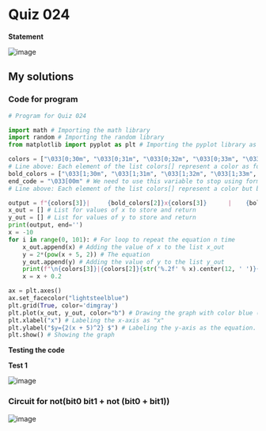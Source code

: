 # Quiz 024
**Statement**

![image](https://user-images.githubusercontent.com/111758436/202153192-6b16a1fa-9bda-4e59-9851-6e66f93df9ae.png)

## My solutions
### Code for program
```.py
# Program for Quiz 024

import math # Importing the math library
import random # Importing the random library
from matplotlib import pyplot as plt # Importing the pyplot library as plt (we will use plt from now on to call the function)

colors = ["\033[0;30m", "\033[0;31m", "\033[0;32m", "\033[0;33m", "\033[0;34m", "\033[0;35m", "\033[0;36m", "\033[0;37m"]
# Line above: Each element of the list colors[] represent a color as follows: black, red, green, yellow, blue, purple, cyan, white
bold_colors = ["\033[1;30m", "\033[1;31m", "\033[1;32m", "\033[1;33m", "\033[1;34m", "\033[1;35m", "\033[1;36m", "\033[1;37m"]
end_code = "\033[00m" # We need to use this variable to stop using formatting text (coloring in this code)
# Line above: Each element of the list colors[] represent a color but bold as follows: black, red, green, yellow, blue, purple, cyan, white

output = f"{colors[3]}|     {bold_colors[2]}x{colors[3]}      |    {bold_colors[1]}y(x){colors[3]}    |" # Heading text
x_out = [] # List for values of x to store and return
y_out = [] # List for values of y to store and return
print(output, end='')
x = -10
for i in range(0, 101): # For loop to repeat the equation n time
    x_out.append(x) # Adding the value of x to the list x_out
    y = 2*(pow(x + 5, 2)) # The equation
    y_out.append(y) # Adding the value of y to the list y_out
    print(f"\n{colors[3]}|{colors[2]}{str('%.2f' % x).center(12, ' ')}{colors[3]}|{colors[1]}{str('%.2f' % (round(y, 2))).center(12, ' ')}{colors[3]}|", end='') # Printing the x and y, answer of the equation
    x = x + 0.2

ax = plt.axes()
ax.set_facecolor("lightsteelblue")
plt.grid(True, color='dimgray')
plt.plot(x_out, y_out, color="b") # Drawing the graph with color blue ("b") and adding points with marker point (".")
plt.xlabel("x") # Labeling the x-axis as "x"
plt.ylabel("$y={2(x + 5)^2} $") # Labeling the y-axis as the equation. Writing in dollar signs helps it to seem as an equation
plt.show() # Showing the graph
```
**Testing the code**

**Test 1**

![image](https://user-images.githubusercontent.com/111758436/202172962-c8e792a3-33d0-44a5-9f5e-7c39af3074ad.png)

### Circuit for not(bit0 bit1 + not (bit0 + bit1))
![image](https://user-images.githubusercontent.com/111758436/201292633-d618a288-e838-467f-b418-fb89106f1f48.png)
